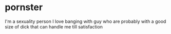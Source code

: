 # pornster
I'm a sexuality person I love banging with guy who are probably with a good size of dick that can handle me till satisfaction 
